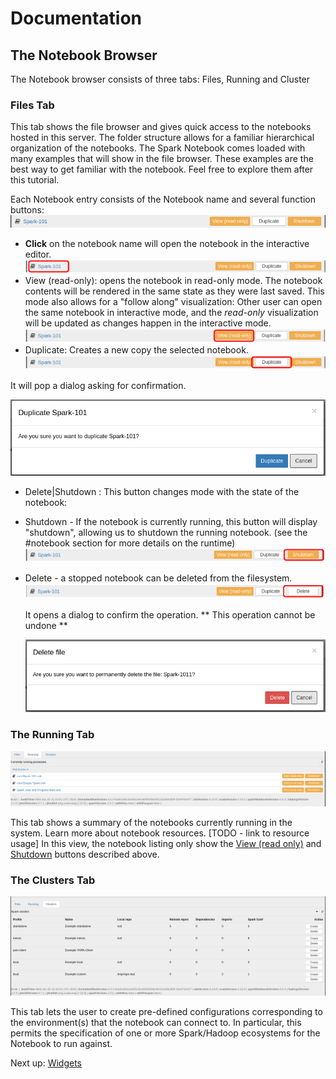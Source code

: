 # Documentation

## The Notebook Browser


The Notebook browser consists of three tabs: Files, Running  and Cluster

### Files Tab
This tab shows the file browser and gives quick access to the notebooks hosted in this server. The folder structure allows for a familiar hierarchical organization of the notebooks. 
The Spark Notebook comes loaded with many examples that will show in the file browser. 
These examples are the best way to get familiar with the notebook.  Feel free to explore them after this tutorial.

Each Notebook entry consists of the Notebook name and several function buttons:
![notebook-entry](./images/spark-101.png)
* __Click__ on the notebook name will open the notebook in the interactive editor.
  ![notebook click on name](./images/spark-101-click.png)
*  <a name="view">View (read-only)</a>:  opens the notebook in read-only mode. The notebook contents will be rendered in the same state as they were last saved. This mode also allows for a "follow along" visualization: Other user can open the same notebook in interactive mode, and the _read-only_ visualization will be updated as changes happen in the interactive mode.
  ![notebook view read only](./images/spark-101-view-ro.png)
*  <a name="duplicate">Duplicate</a>:  Creates a new copy the selected notebook. 
  ![notebook duplicate](./images/spark-101-duplicate.png)

  It will pop a dialog asking for confirmation. 

  ![Duplicate dialog](./images/duplicate-notebook-dialog.png)
*  <a name="delete">Delete|Shutdown</a> : This button changes mode with the state of the notebook:
  * <a name="shutdown">Shutdown</a> -  If the notebook is currently running, this button will display "shutdown", allowing us to shutdown the running notebook. (see the #notebook section for more details on the runtime)
    ![Shutdown button](./images/spark-101-shutdown.png)
  * <a name="delete">Delete</a> - a stopped notebook can be deleted from the filesystem. 
    ![Delete button](./images/spark-101-delete.png)

    It opens a dialog to confirm the operation. ** This operation cannot be undone **
    
    ![Delete dialog](./images/delete-notebook-dialog.png)   

### The Running Tab
![Running Tab](./images/running-tab.png) 


This tab shows a summary of the notebooks currently running in the system. Learn more about notebook resources. [TODO - link to resource usage]
In this view, the notebook listing only show the [View (read only)](#view) and [Shutdown](#shutdown) buttons described above.

### The Clusters Tab
![Cluster Tab](./images/cluster-tab.png)

This tab lets the user to create pre-defined configurations corresponding to the environment(s) that the notebook can connect to. In particular, this permits the specification of one or more Spark/Hadoop ecosystems for the Notebook to run against.

Next up: [Widgets](widgets_html.md)